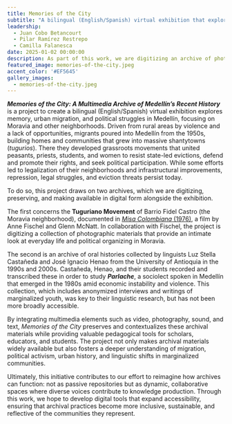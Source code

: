```yaml
---
title: Memories of the City
subtitle: "A bilingual (English/Spanish) virtual exhibition that explores memory, urban migration, and political struggles in Medellín, Colombia, on the basis of two archives."
leadership: 
  - Juan Cobo Betancourt
  - Pilar Ramírez Restrepo
  - Camilla Falanesca
date: 2025-01-02 00:00:00
description: As part of this work, we are digitizing an archive of photographs of everyday life in the tugurios of Medellín, Colombia, taken in 1976 by Anne Tuzman and Glenn McNatt and preserved by Anne Fischel.
featured_image: memories-of-the-city.jpeg
accent_color: '#EF5645'
gallery_images:
  - memories-of-the-city.jpeg
---
```


***Memories of the City: A Multimedia Archive of Medellín’s Recent History*** is a project to create a bilingual (English/Spanish) virtual exhibition explores memory, urban migration, and political struggles in Medellín, focusing on Moravia and other neighborhoods. Driven from rural areas by violence and a lack of opportunities, migrants poured into Medellín from the 1950s, building homes and communities that grew into massive shantytowns (*tugurios*). There they developed grassroots movements that united peasants, priests, students, and women to resist state-led evictions, defend and promote their rights, and seek political participation. While some efforts led to legalization of their neighborhoods and infrastructural improvements, repression, legal struggles, and eviction threats persist today.

To do so, this project draws on two archives, which we are digitizing, preserving, and making available in digital form alongside the exhibition. 

The first concerns the **Tuguriano Movement** of Barrio Fidel Castro (the Moravia neighborhood), documented in [*Misa Colombiana* (1976)](https://vimeo.com/622927213), a film by Anne Fischel and Glenn McNatt. In collaboration with Fischel, the project is digitizing a collection of photographic materials that provide an intimate look at everyday life and political organizing in Moravia. 

The second is an archive of oral histories collected by linguists Luz Stella Castañeda and José Ignacio Henao from the University of Antioquia in the 1990s and 2000s. Castañeda, Henao, and their students recorded and transcribed these in order to study ***Parlache***, a sociolect spoken in Medellín that emerged in the 1980s amid economic instability and violence. This collection, which includes anonymized interviews and writings of marginalized youth, was key to their linguistic research, but has not been more broadly accessible.

By integrating multimedia elements such as video, photography, sound, and text, *Memories of the City* preserves and contextualizes these archival materials while providing valuable pedagogical tools for scholars, educators, and students. The project not only makes archival materials widely available but also fosters a deeper understanding of migration, political activism, urban history, and linguistic shifts in marginalized communities.

Ultimately, this initiative contributes to our effort to reimagine how archives can function: not as passive repositories but as dynamic, collaborative spaces where diverse voices contribute to knowledge production. Through this work, we hope to develop digital tools that expand accessibility, ensuring that archival practices become more inclusive, sustainable, and reflective of the communities they represent.